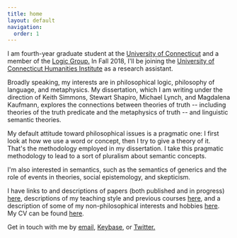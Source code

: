 ```yaml
---
title: home
layout: default
navigation:
  order: 1
---
```


I am fourth-year graduate student at the [University of Connecticut](https://philosophy.uconn.edu) and a member of the [Logic Group.](https://logic.uconn.edu) In Fall 2018, I'll be joining the [University of Connecticut Humanities Institute](https://humanities.uconn.edu/) as a research assistant.

Broadly speaking, my interests are in philosophical logic, philosophy of language, and metaphysics. My dissertation, which I am writing under the direction of Keith Simmons, Stewart Shapiro, Michael Lynch, and Magdalena Kaufmann, explores the connections between theories of truth -- including theories of the truth predicate and the metaphysics of truth -- and linguistic semantic theories. 

My default attitude toward philosophical issues is a pragmatic one: I first look at how we use a word or concept, then I try to give a theory of it. That's the methodology employed in my dissertation. I take this pragmatic methodology to lead to a sort of pluralism about semantic concepts. 

I'm also interested in semantics, such as the semantics of generics and the role of events in theories, social epistemology, and skepticism. 

I have links to and descriptions of papers (both published and in progress) [here](papers), descriptions of my teaching style and previous courses [here](teach), and a description of some of my non-philosophical interests and hobbies [here](hobbies). My CV can be found [here](cv.pdf).

Get in touch with me by [email](mailto:jaredhenderson@tuta.io), [Keybase](https://keybase.io/jhen), or [Twitter.](https://twitter.com/jzhjzhjzhjzhjzh)